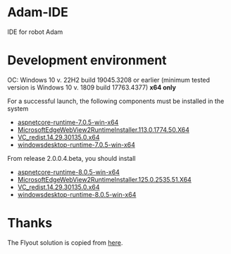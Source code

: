 # Adam-IDE
IDE for robot Adam

# Development environment

OC: Windows 10 v. 22H2 build 19045.3208 or earlier (minimum tested version is Windows 10 v. 1809 build 17763.4377) **x64 only**

For a successful launch, the following components must be installed in the system

* [aspnetcore-runtime-7.0.5-win-x64](https://disk.yandex.ru/d/6QEEvfMGCAg8CA)
* [MicrosoftEdgeWebView2RuntimeInstaller.113.0.1774.50.X64](https://disk.yandex.ru/d/vT4lVRCzDylGYA)
* [VC_redist.14.29.30135.0.x64](https://disk.yandex.ru/d/0hzuZSiQIxZxLQ)
* [windowsdesktop-runtime-7.0.5-win-x64](https://disk.yandex.ru/d/TQ2qIRYBnq2Ecw)

From release 2.0.0.4.beta, you should install

* [aspnetcore-runtime-8.0.5-win-x64](https://disk.yandex.ru/d/Pybg1kxu69LR9w)
* [MicrosoftEdgeWebView2RuntimeInstaller.125.0.2535.51.X64](https://disk.yandex.ru/d/HTtgD4SuUDa_RA)
* [VC_redist.14.29.30135.0.x64](https://disk.yandex.ru/d/0hzuZSiQIxZxLQ)
* [windowsdesktop-runtime-8.0.5-win-x64](https://disk.yandex.ru/d/B6W-KHa8C8lzrw) 

# Thanks

The Flyout solution is copied from [here](https://github.com/alsiola/FlyoutManager).
